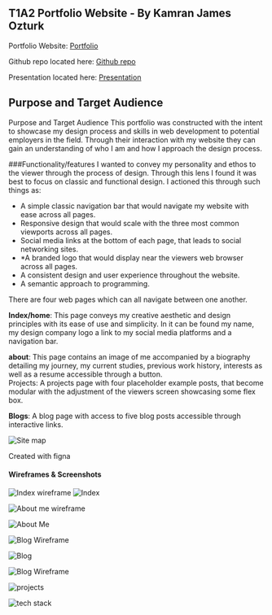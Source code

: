 ## T1A2 Portfolio Website - By Kamran James Ozturk

Portfolio Website: [Portfolio](https://github.com/KamranJames/Portfolio.git)

Github repo located here: [Github repo](https://github.com/KamranJames/Portfolio.git)

Presentation located here: [Presentation](https://vimeo.com/manage/videos/743638342/0479fe3a66/customize)

## Purpose and Target Audience
Purpose and Target Audience
This portfolio was constructed with the intent to showcase my design process and skills in web development to potential employers in the field.
Through their interaction with my website they can gain an understanding of who I am and how I approach the design process. 

###Functionality/features
I wanted to convey my personality and ethos to the viewer through the process of design. Through this lens I found it was best to focus on classic and functional design. I actioned this through such things as: 
* A simple classic navigation bar that would navigate my website with ease across all pages.
* Responsive design that would scale with the three most common viewports across all pages.
* Social media links at the bottom of each page, that leads to social networking sites.
* *A branded logo that would display near the viewers web browser across all pages.
* A consistent design and user experience throughout the website.
* A semantic approach to programming.

There are four web pages which can all navigate between one another.

**Index/home**: This page conveys my creative aesthetic and design principles with its ease of use and simplicity. In it can be found my name, my design company logo a link to my social media platforms and a navigation bar.  

**about**: This page contains an image of me accompanied by a biography detailing my journey, my current studies, previous work history, interests as well as a resume accessible through a button.  
Projects: A projects page with four placeholder example posts, that become modular with the adjustment of the viewers screen showcasing some flex box.

**Blogs**: A blog page with access to five blog posts accessible through interactive links.


![Site map](site-map.png)

Created with figna


#### **Wireframes & Screenshots**
![Index wireframe](index-wireframes.png)
![Index](home-page.png)

![About me wireframe](about-me-wireframe.png)

![About Me](about-me.png)

![Blog Wireframe](blog-wireframe.png)

![Blog](blog.png)

![Blog Wireframe](projects-wireframe.png)

![projects](projects.png)

![tech stack](tech-stack.png)